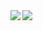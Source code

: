 <a href="https://github.com/kkeeth/github-readme-stats">
  <img align="left" src="https://github-readme-stats.vercel.app/api?username=kkeeth&show_icons=true&theme=highcontrast&line_height=40" />
</a>
<a href="https://github.com/kkeeth/github-readme-stats">
  <img align="left" src="https://github-readme-stats.vercel.app/api/top-langs/?username=kkeeth" />
</a>
<!-- &layout=compact -->

